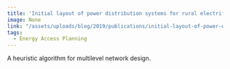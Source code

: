 ```yaml
---
title: 'Initial layout of power distribution systems for rural electrification'
image: None
link: "/assets/uploads/blog/2019/publications/initial-layout-of-power-distribution-systems-for-rural-electrification.pdf"
tags:
  - Energy Access Planning
---
```


A heuristic algorithm for multilevel network design.
